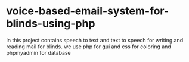 # voice-based-email-system-for-blinds-using-php
In this project contains speech to text and text to speech for writing and reading mail for blinds.
we use php for gui and css for coloring and phpmyadmin for database
